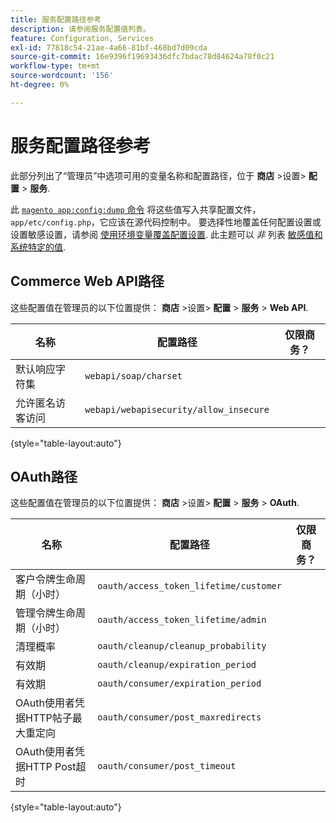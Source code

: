 ```yaml
---
title: 服务配置路径参考
description: 请参阅服务配置值列表。
feature: Configuration, Services
exl-id: 77818c54-21ae-4a66-81bf-468bd7d09cda
source-git-commit: 16e9396f19693436dfc7bdac78d84624a78f0c21
workflow-type: tm+mt
source-wordcount: '156'
ht-degree: 0%

---
```


# 服务配置路径参考

此部分列出了“管理员”中选项可用的变量名称和配置路径，位于 **商店** >设置> **配置** > **服务**.

此 [`magento app:config:dump` 命令](../cli/export-configuration.md) 将这些值写入共享配置文件， `app/etc/config.php`，它应该在源代码控制中。 要选择性地覆盖任何配置设置或设置敏感设置，请参阅 [使用环境变量覆盖配置设置](override-config-settings.md#environment-variables). 此主题可以 _非_ 列表 [敏感值和系统特定的值](config-reference-sens.md).

## Commerce Web API路径

这些配置值在管理员的以下位置提供： **商店** >设置> **配置** > **服务** > **Web API**.

| 名称 | 配置路径 | 仅限商务？ |
|--------------|--------------|--------------|
| 默认响应字符集 | `webapi/soap/charset` | <!-- ![Not Commerce-only](/help/assets/configuration/red-x.png) --> |
| 允许匿名访客访问 | `webapi/webapisecurity/allow_insecure` | <!-- ![Not Commerce-only](/help/assets/configuration/red-x.png) --> |

{style="table-layout:auto"}

## OAuth路径

这些配置值在管理员的以下位置提供： **商店** >设置> **配置** > **服务** > **OAuth**.

| 名称 | 配置路径 | 仅限商务？ |
|--------------|--------------|--------------|
| 客户令牌生命周期（小时） | `oauth/access_token_lifetime/customer` | <!-- ![Not Commerce-only](/help/assets/configuration/red-x.png) --> |
| 管理令牌生命周期（小时） | `oauth/access_token_lifetime/admin` | <!-- ![Not Commerce-only](/help/assets/configuration/red-x.png) --> |
| 清理概率 | `oauth/cleanup/cleanup_probability` | <!-- ![Not Commerce-only](/help/assets/configuration/red-x.png) --> |
| 有效期 | `oauth/cleanup/expiration_period` | <!-- ![Not Commerce-only](/help/assets/configuration/red-x.png) --> |
| 有效期 | `oauth/consumer/expiration_period` | <!-- ![Not Commerce-only](/help/assets/configuration/red-x.png) --> |
| OAuth使用者凭据HTTP帖子最大重定向 | `oauth/consumer/post_maxredirects` | <!-- ![Not Commerce-only](/help/assets/configuration/red-x.png) --> |
| OAuth使用者凭据HTTP Post超时 | `oauth/consumer/post_timeout` | <!-- ![Not Commerce-only](/help/assets/configuration/red-x.png) --> |

{style="table-layout:auto"}
